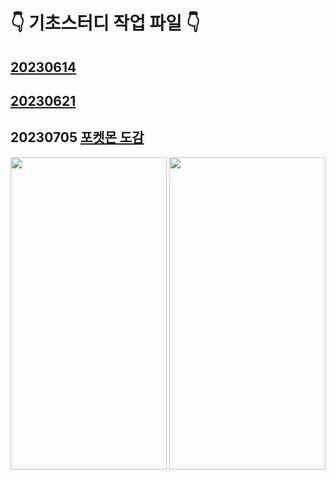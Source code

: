 # 👇 기초스터디 작업 파일 👇

## [20230614](https://github.com/jangyeohoon/BasicStudy/tree/main/basicStudy0614)

## [20230621](https://github.com/jangyeohoon/BasicStudy/tree/main/checkQuiz)

## 20230705 [포켓몬 도감](https://github.com/jangyeohoon/BasicStudy/tree/main/BasicDict)
  <img src=https://github.com/jangyeohoon/BasicStudy/assets/76779331/a79e2b8f-5887-4459-bbad-50ae4dba3f93 width="250" height="500">
  <img src=https://github.com/jangyeohoon/BasicStudy/assets/76779331/7d79026e-6b24-40e6-be85-063657ac2cee width="250" height="500">

